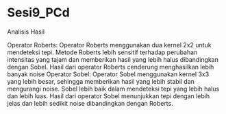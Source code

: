 # Sesi9_PCd

Analisis Hasil


Operator Roberts:
Operator Roberts menggunakan dua kernel 2x2 untuk mendeteksi tepi. Metode Roberts lebih sensitif terhadap perubahan intensitas yang tajam dan memberikan hasil yang lebih halus dibandingkan dengan Sobel.
Hasil dari operator Roberts cenderung menghasilkan lebih banyak noise
Operator Sobel:
Operator Sobel menggunakan kernel 3x3 yang lebih besar, sehingga memberikan hasil yang lebih stabil dan mengurangi noise. Sobel lebih baik dalam mendeteksi tepi yang lebih halus dan lebih luas.
Hasil dari operator Sobel menunjukkan tepi dengan lebih jelas dan lebih sedikit noise dibandingkan dengan Roberts.
